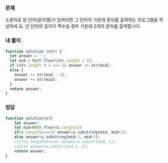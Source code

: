 ### 문제
소문자로 된 단어(문자열)가 입력되면 그 단어의 가운데 문자를 출력하는 프로그램을 작성하세 요. 단 단어의 길이가 짝수일 경우 가운데 2개의 문자를 출력합니다.

### 내 풀이
```js
function solution (str) {
  let answer = '';
  let mid = Math.floor(str.length / 2);
  if (str.length % 2 === 1) answer += str[mid];
  else {
    answer += str[mid - 1];
    answer += str[mid];
  }
  return answer;
}
```

### 정답
```js
function solution(s){  
    let answer;
    let mid=Math.floor(s.length/2)
    if(s.length%2===1) answer=s.substring(mid, mid+1);
    else answer=s.substring(mid-1, mid+1);
    //if(s.length%2===1) answer=s.substr(mid, 1);
    //else answer=s.substr(mid-1, 2);
    return answer;
}
```

